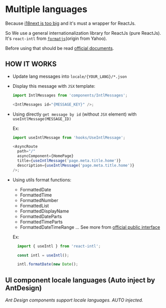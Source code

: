 # Multiple languages

Because [i18next is too big](https://www.i18next.com/overview/comparison-to-others#i-18-next-is-to-big) and it's must a wrapper for ReactJs.

So We use a general internationalization library for ReactJs (pure ReactJs). It's `react-intl` from [`formatjs`](https://formatjs.io/)(origin from Yahoo).

Before using that should be read [official documents](https://formatjs.io/docs/getting-started/application-workflow).

## HOW IT WORKS

- Update lang messages into `locale/{YOUR_LANG}/*.json`

- Display this message with `JSX` template:

  ```javascript
  import IntlMessages from 'components/IntlMessages';

  <IntlMessages id="{MESSAGE_KEY}" />;
  ```

- Using directly `get message by id` (without `JSX` element) with `useIntlMessage(MESSAGE_ID)`

  Ex:

  ```javascript
  import useIntlMessage from 'hooks/UseIntlMessage';

  <AsyncRoute
    path="/"
    asyncComponent={HomePage}
    title={useIntlMessage('page.meta.title.home')}
    description={useIntlMessage('page.meta.title.home')}
  />;
  ```

- Using utils format functions:

  - FormattedDate
  - FormattedTime
  - FormattedNumber
  - FormattedList
  - FormattedDisplayName
  - FormattedDateParts
  - FormattedTimeParts
  - FormattedDateTimeRange
    ...
    See more from [official public interface](https://github.com/formatjs/formatjs/blob/main/packages/react-intl/index.ts)

  Ex:

  ```javascript
    import { useIntl } from 'react-intl';

    const intl = useIntl();

    intl.formatDate(new Date();
  ```

## UI component locale languages (Auto inject by AntDesign)

_Ant Design components support locale languages._
_*AUTO injected.*_
